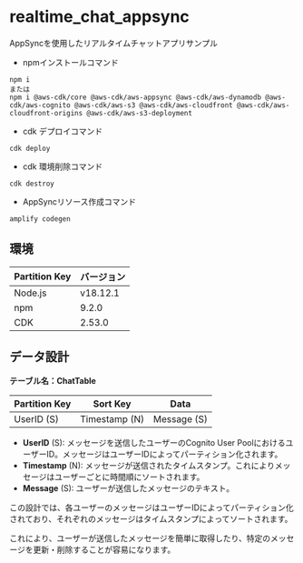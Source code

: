 # realtime_chat_appsync
AppSyncを使用したリアルタイムチャットアプリサンプル

- npmインストールコマンド
```
npm i
または
npm i @aws-cdk/core @aws-cdk/aws-appsync @aws-cdk/aws-dynamodb @aws-cdk/aws-cognito @aws-cdk/aws-s3 @aws-cdk/aws-cloudfront @aws-cdk/aws-cloudfront-origins @aws-cdk/aws-s3-deployment
```

- cdk デプロイコマンド
```
cdk deploy
```

- cdk 環境削除コマンド
```
cdk destroy
```

- AppSyncリソース作成コマンド
```
amplify codegen
```

## 環境

| Partition Key | バージョン |
| ------------- | ---------- |
| Node.js       | v18.12.1   |
| npm           | 9.2.0      |
| CDK           | 2.53.0     |

## データ設計

**テーブル名：ChatTable**

| Partition Key | Sort Key      | Data        |
| ------------- | ------------- | ----------- |
| UserID (S)    | Timestamp (N) | Message (S) |

- **UserID** (S): メッセージを送信したユーザーのCognito User PoolにおけるユーザーID。メッセージはユーザーIDによってパーティション化されます。
- **Timestamp** (N): メッセージが送信されたタイムスタンプ。これによりメッセージはユーザーごとに時間順にソートされます。
- **Message** (S): ユーザーが送信したメッセージのテキスト。

この設計では、各ユーザーのメッセージはユーザーIDによってパーティション化されており、それぞれのメッセージはタイムスタンプによってソートされます。

これにより、ユーザーが送信したメッセージを簡単に取得したり、特定のメッセージを更新・削除することが容易になります。

